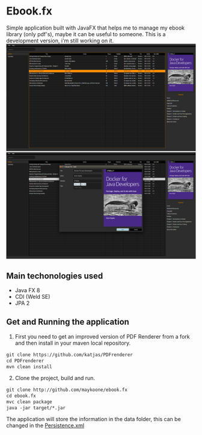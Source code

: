 # Ebook.fx
Simple application built with JavaFX that helps me to manage my ebook library (only pdf's), maybe it can be useful to someone. This is a development version, i'm still working on it.
![](screen/ebookfx.png)
![](screen/ebookfx1.png)

## Main techonologies used
* Java FX 8
* CDI (Weld SE)
* JPA 2

## Get and Running the application
1. First you need to get an improved version of PDF Renderer from a fork and then
install in your maven local repository.
```
git clone https://github.com/katjas/PDFrenderer
cd PDFrenderer
mvn clean install
```
2. Clone the project, build and run.
```
git clone http://github.com/maykoone/ebook.fx
cd ebook.fx
mvc clean package
java -jar target/*.jar
```
The application will store the information in the data folder, this can be changed in the
[Persistence.xml](src/main/resources/META-INF/persistence.xml)
